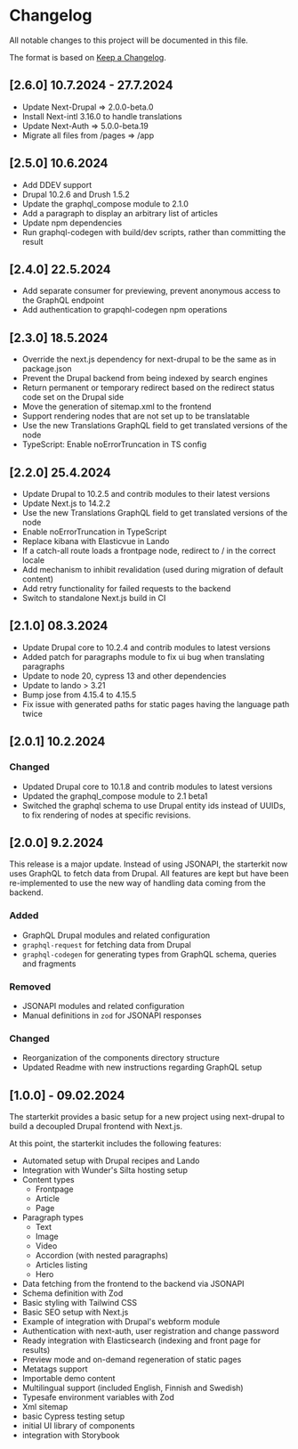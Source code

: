 # Changelog

All notable changes to this project will be documented in this file.

The format is based on [Keep a Changelog](http://keepachangelog.com/).

## [2.6.0] 10.7.2024 - 27.7.2024

- Update Next-Drupal => 2.0.0-beta.0
- Install Next-intl 3.16.0 to handle translations
- Update Next-Auth => 5.0.0-beta.19
- Migrate all files from /pages => /app

## [2.5.0] 10.6.2024

- Add DDEV support
- Drupal 10.2.6 and Drush 1.5.2
- Update the graphql_compose module to 2.1.0
- Add a paragraph to display an arbitrary list of articles
- Update npm dependencies
- Run graphql-codegen with build/dev scripts, rather than committing the result

## [2.4.0] 22.5.2024

- Add separate consumer for previewing, prevent anonymous access to the GraphQL endpoint
- Add authentication to grapqhl-codegen npm operations

## [2.3.0] 18.5.2024

- Override the next.js dependency for next-drupal to be the same as in package.json
- Prevent the Drupal backend from being indexed by search engines
- Return permanent or temporary redirect based on the redirect status code set on the Drupal side
- Move the generation of sitemap.xml to the frontend
- Support rendering nodes that are not set up to be translatable
- Use the new Translations GraphQL field to get translated versions of the node
- TypeScript: Enable noErrorTruncation in TS config

## [2.2.0] 25.4.2024

- Update Drupal to 10.2.5 and contrib modules to their latest versions
- Update Next.js to 14.2.2
- Use the new Translations GraphQL field to get translated versions of the node
- Enable noErrorTruncation in TypeScript
- Replace kibana with Elasticvue in Lando
- If a catch-all route loads a frontpage node, redirect to / in the correct locale
- Add mechanism to inhibit revalidation (used during migration of default content)
- Add retry functionality for failed requests to the backend
- Switch to standalone Next.js build in CI

## [2.1.0] 08.3.2024

- Update Drupal core to 10.2.4 and contrib modules to latest versions
- Added patch for paragraphs module to fix ui bug when translating paragraphs
- Update to node 20, cypress 13 and other dependencies
- Update to lando > 3.21
- Bump jose from 4.15.4 to 4.15.5
- Fix issue with generated paths for static pages having the language path twice

## [2.0.1] 10.2.2024

### Changed

- Updated Drupal core to 10.1.8 and contrib modules to latest versions
- Updated the graphql_compose module to 2.1 beta1
- Switched the graphql schema to use Drupal entity ids instead of UUIDs, to fix rendering of nodes at specific revisions.

## [2.0.0] 9.2.2024

This release is a major update. Instead of using JSONAPI, the starterkit now uses GraphQL to fetch data from Drupal.
All features are kept but have been re-implemented to use the new way of handling data coming from the backend.

### Added

- GraphQL Drupal modules and related configuration
- `graphql-request` for fetching data from Drupal
- `graphql-codegen` for generating types from GraphQL schema, queries and fragments

### Removed

- JSONAPI modules and related configuration
- Manual definitions in `zod` for JSONAPI responses

### Changed

- Reorganization of the components directory structure
- Updated Readme with new instructions regarding GraphQL setup

## [1.0.0] - 09.02.2024

The starterkit provides a basic setup for a new project using next-drupal to build a decoupled Drupal frontend with Next.js.

At this point, the starterkit includes the following features:

- Automated setup with Drupal recipes and Lando
- Integration with Wunder's Silta hosting setup
- Content types
  - Frontpage
  - Article
  - Page
- Paragraph types
  - Text
  - Image
  - Video
  - Accordion (with nested paragraphs)
  - Articles listing
  - Hero
- Data fetching from the frontend to the backend via JSONAPI
- Schema definition with Zod
- Basic styling with Tailwind CSS
- Basic SEO setup with Next.js
- Example of integration with Drupal's webform module
- Authentication with next-auth, user registration and change password
- Ready integration with Elasticsearch (indexing and front page for results)
- Preview mode and on-demand regeneration of static pages
- Metatags support
- Importable demo content
- Multilingual support (included English, Finnish and Swedish)
- Typesafe environment variables with Zod
- Xml sitemap
- basic Cypress testing setup
- initial UI library of components
- integration with Storybook
